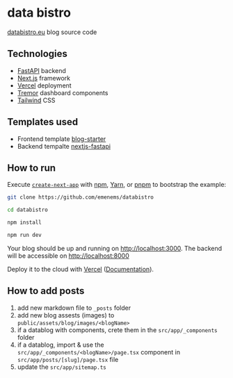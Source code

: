 # data bistro

[databistro.eu](https://www.databistro.eu) blog source code

## Technologies

* [FastAPI](https://fastapi.tiangolo.com) backend
* [Next.js](http://nextjs.org) framework
* [Vercel](http://vercel.com/templates) deployment
* [Tremor](https://www.tremor.so/docs/getting-started/installation) dashboard components
* [Tailwind](https://tailwindcss.com) CSS

## Templates used

* Frontend template [blog-starter](https://github.com/vercel/next.js/tree/canary/examples/blog-starter)
* Backend tempalte [nextjs-fastapi](https://github.com/digitros/nextjs-fastapi)

## How to run

Execute [`create-next-app`](https://github.com/vercel/next.js/tree/canary/packages/create-next-app) with [npm](https://docs.npmjs.com/cli/init), [Yarn](https://yarnpkg.com/lang/en/docs/cli/create/), or [pnpm](https://pnpm.io) to bootstrap the example:

```bash
git clone https://github.com/emenems/databistro

cd databistro

npm install

npm run dev
```

Your blog should be up and running on [http://localhost:3000](http://localhost:3000). The backend will be accessible on [http://localhost:8000](http://localhost:8000)

Deploy it to the cloud with [Vercel](https://vercel.com/new?utm_source=github&utm_medium=readme&utm_campaign=next-example) ([Documentation](https://nextjs.org/docs/deployment)).

## How to add posts

1. add new markdown file to `_posts` folder
2. add new blog assests (images) to `public/assets/blog/images/<blogName>`
3. if a datablog with components, crete them in the `src/app/_components` folder
4. if a datablog, import & use the `src/app/_components/<blogName>/page.tsx` component in `src/app/posts/[slug]/page.tsx` file 
5. update the `src/app/sitemap.ts`